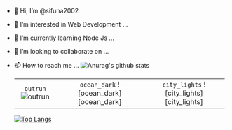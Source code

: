- 👋 Hi, I’m @sifuna2002
- 👀 I’m interested in Web Development ...
- 🌱 I’m currently learning Node Js ...
- 💞️ I’m looking to collaborate on ...
- 📫 How to reach me ...
  ![Anurag's github stats](https://github-readme-stats.vercel.app/api?username=sifuna2002)
  
  | | | |
  | :--: | :--: | :--: |
  | `outrun` ![outrun][outrun] | `ocean_dark` ![ocean_dark][ocean_dark] | `city_lights` ![city_lights][city_lights] |

  [![Top Langs](https://github-readme-stats.vercel.app/api/top-langs/?username=sifuna2002)](https://github.com/anuraghazra/github-readme-stats)

  [outrun]: https://github-readme-stats.vercel.app/api?username=anuraghazra&show_icons=true&hide=contribs,prs&cache_seconds=86400&theme=outrun


<!---
sifuna2002/sifuna2002 is a ✨ special ✨ repository because its `README.md` (this file) appears on your GitHub profile.
You can click the Preview link to take a look at your changes.
--->
